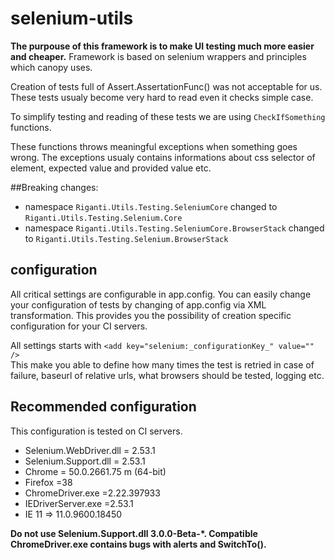 


# selenium-utils
**The purpouse of this framework is to make UI testing much more easier and cheaper.**
Framework is based on selenium wrappers and principles which canopy uses. 

Creation of tests full of Assert.AssertationFunc() was not acceptable for us. These tests usualy become very hard to read even it checks simple case. 

To simplify testing and reading of these tests we are using `CheckIfSomething` functions.

These functions throws meaningful exceptions when something goes wrong. The exceptions usualy contains informations about css selector of element, expected value and provided value etc.

##Breaking changes:
- namespace `Riganti.Utils.Testing.SeleniumCore` changed to `Riganti.Utils.Testing.Selenium.Core`
- namespace `Riganti.Utils.Testing.SeleniumCore.BrowserStack` changed to `Riganti.Utils.Testing.Selenium.BrowserStack`



## configuration
All critical settings are configurable in app.config. You can easily change your configuration of tests by changing of app.config via XML transformation. This provides you the possibility of creation specific configuration for your CI servers.  

All settings starts with `<add key="selenium:_configurationKey_" value="" />` <br />
This make you able to define how many times the test is retried in case of failure, baseurl of relative urls, what browsers should be tested, logging etc. 

## Recommended configuration
This configuration is tested on CI servers.

- Selenium.WebDriver.dll = 2.53.1
- Selenium.Support.dll = 2.53.1 
- Chrome = 50.0.2661.75 m (64-bit)
- Firefox =38
- ChromeDriver.exe =2.22.397933
- IEDriverServer.exe =2.53.1
- IE 11 => 11.0.9600.18450

**Do not use Selenium.Support.dll 3.0.0-Beta-\*. Compatible ChromeDriver.exe contains bugs with alerts and SwitchTo().**



